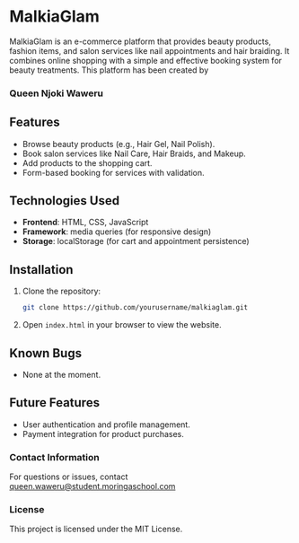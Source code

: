 # MalkiaGlam

MalkiaGlam is an e-commerce platform that provides beauty products, fashion items, and salon services like nail appointments and hair braiding. It combines online shopping with a simple and effective booking system for beauty treatments. This platform has been created by 
### Queen Njoki Waweru

## Features
- Browse beauty products (e.g., Hair Gel, Nail Polish).
- Book salon services like Nail Care, Hair Braids, and Makeup.
- Add products to the shopping cart.
- Form-based booking for services with validation.

## Technologies Used
- **Frontend**: HTML, CSS, JavaScript
- **Framework**: media queries (for responsive design)
- **Storage**: localStorage (for cart and appointment persistence)

## Installation
1. Clone the repository:
    ```bash
    git clone https://github.com/yourusername/malkiaglam.git
    ```
2. Open `index.html` in your browser to view the website.

## Known Bugs
- None at the moment.

## Future Features
- User authentication and profile management.
- Payment integration for product purchases.

### Contact Information
For questions or issues, contact queen.waweru@student.moringaschool.com

### License
This project is licensed under the MIT License.
